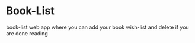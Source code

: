# Book-List
book-list web app where you can add your book wish-list and delete if you are done reading

